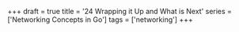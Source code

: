 +++
draft = true
title = '24 Wrapping it Up and What is Next'
series = ['Networking Concepts in Go']
tags = ['networking']
+++